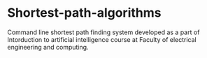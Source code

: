 # Shortest-path-algorithms
Command line shortest path finding system developed as a part of Intorduction to artificial intelligence  course at Faculty of electrical engineering and computing.
